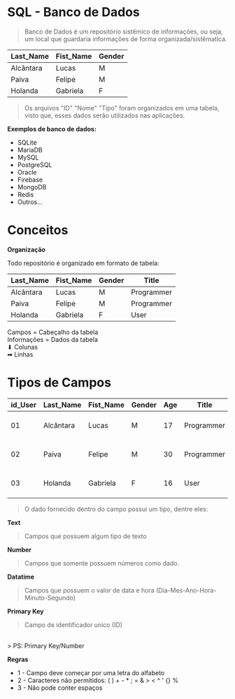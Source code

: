 # SQL - Banco de Dados

> Banco de Dados é um repositório sistêmico de informações, ou seja, um local que guardaria informações de forma organizada/sistêmatica.


| Last_Name | Fist_Name | Gender | 
| -- | --------------- | ------- | 
| Alcântara | Lucas | M | 
| Paiva | Felipe | M | 
| Holanda | Gabriela | F 

> Os arquivos "ID" "Nome" "Tipo" foram organizados em uma tabela, visto que, esses dados serão utilizados nas aplicações.

__Exemplos de banco de dados:__
* SQLite
* MariaDB
* MySQL
* PostgreSQL
* Oracle
* Firebase
* MongoDB
* Redis
* Outros...

# Conceitos

__Organização__

Todo repositório é organizado em formato de tabela:

| Last_Name | Fist_Name | Gender | Title |
| -- | --------------- | ------- | -- |
| Alcântara | Lucas | M | Programmer |
| Paiva | Felipe | M | Programmer |
| Holanda | Gabriela | F | User |

 Campos = Cabeçalho da tabela
 </br>
 Informações = Dados da tabela
 </br>
 ⬇ Colunas
 </br>
 ➡ Linhas

 # Tipos de Campos

| id_User | Last_Name | Fist_Name | Gender | Age | Title | Last_Login |
| -- | --------------- | ------- | -- | -- | -- | -- |
| 01 | Alcântara | Lucas | M | 17 | Programmer | 15-01-2023-09-30-22 |
| 02 | Paiva | Felipe | M | 30 | Programmer | 01-01-2023-10-45-42 |
| 03 | Holanda | Gabriela | F| 16 | User | 29-12-2022-02-50-34  |

> O dado fornecido dentro do campo possui um tipo, dentre eles:

__Text__

> Campos que possuem algum tipo de texto

__Number__

> Campos que somente possuem números como dado.

__Datatime__

> Campos que possuem o valor de data e hora (Dia-Mes-Ano-Hora-Minuto-Segundo)

__Primary Key__

> Campo de identificador unico (ID) 
</br>
> PS: Primary Key/Number

__Regras__

* 1 - Campo deve começar por uma letra do alfabeto
* 2 - Caracteres não permitidos: ( ) + - * ; = & > < ^ ' {} %
* 3 - Não pode conter espaços